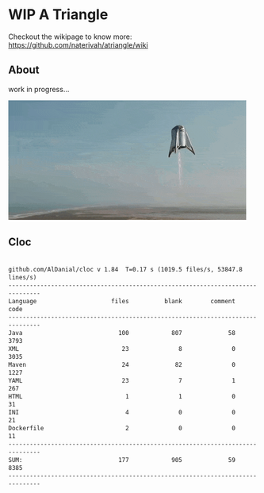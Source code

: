 # WIP A Triangle

  Checkout the wikipage to know more: https://github.com/naterivah/atriangle/wiki

  ## About
  work in progress...

  ![Screenshot](./docs/starhopper.gif?raw=true?style=center)

  ## Cloc 
 ``` 
 
github.com/AlDanial/cloc v 1.84  T=0.17 s (1019.5 files/s, 53847.8 lines/s)
-------------------------------------------------------------------------------
Language                     files          blank        comment           code
-------------------------------------------------------------------------------
Java                           100            807             58           3793
XML                             23              8              0           3035
Maven                           24             82              0           1227
YAML                            23              7              1            267
HTML                             1              1              0             31
INI                              4              0              0             21
Dockerfile                       2              0              0             11
-------------------------------------------------------------------------------
SUM:                           177            905             59           8385
------------------------------------------------------------------------------- 
 ```
